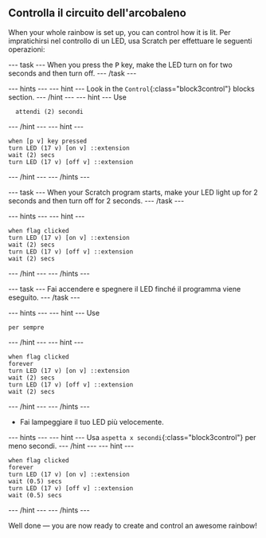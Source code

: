 ## Controlla il circuito dell'arcobaleno

When your whole rainbow is set up, you can control how it is lit. Per impratichirsi nel controllo di un LED, usa Scratch per effettuare le seguenti operazioni:

\--- task \--- When you press the <kbd>P</kbd> key, make the LED turn on for two seconds and then turn off. \--- /task \---

\--- hints \--- \--- hint \--- Look in the `Control`{:class="block3control"} blocks section. \--- /hint \--- \--- hint \--- Use

```blocks3
  attendi (2) secondi
```

\--- /hint \--- \--- hint \---

```blocks3
when [p v] key pressed
turn LED (17 v) [on v] ::extension
wait (2) secs
turn LED (17 v) [off v] ::extension
```

\--- /hint \--- \--- /hints \---

\--- task \--- When your Scratch program starts, make your LED light up for 2 seconds and then turn off for 2 seconds. \--- /task \---

\--- hints \--- \--- hint \---

```blocks3
when flag clicked
turn LED (17 v) [on v] ::extension
wait (2) secs
turn LED (17 v) [off v] ::extension
wait (2) secs
```

\--- /hint \--- \--- /hints \---

\--- task \--- Fai accendere e spegnere il LED finché il programma viene eseguito. \--- /task \---

\--- hints \--- \--- hint \--- Use

```blocks3
per sempre
```

\--- /hint \--- \--- hint \---

```blocks3
when flag clicked
forever
turn LED (17 v) [on v] ::extension
wait (2) secs
turn LED (17 v) [off v] ::extension
wait (2) secs
```

\--- /hint \--- \--- /hints \---

+ Fai lampeggiare il tuo LED più velocemente.

\--- hints \--- \--- hint \--- Usa `aspetta x secondi`{:class="block3control"} per meno secondi. \--- /hint \--- \--- hint \---

```blocks3
when flag clicked
forever
turn LED (17 v) [on v] ::extension
wait (0.5) secs
turn LED (17 v) [off v] ::extension
wait (0.5) secs
```

\--- /hint \--- \--- /hints \---

Well done — you are now ready to create and control an awesome rainbow!
